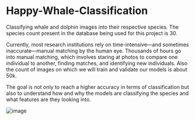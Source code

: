 # Happy-Whale-Classification

Classifying whale and dolphin images into their respective species. The species count present in the database being used for this project is 30.

Currently, most research institutions rely on time-intensive—and sometimes inaccurate—manual matching by the human eye. Thousands of hours go into manual matching, which involves staring at photos to compare one individual to another, finding matches, and identifying new individuals. Also the count of images on which we will train and validate our models is about 50k.

The goal is not only to reach a higher accuracy in terms of classification but also to understand how and why the models are classifying the species and what features are they looking into.


![image](https://user-images.githubusercontent.com/84591662/174484393-d466868e-290f-4c9d-95d7-9aba9b358bd2.png)
